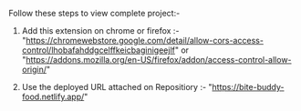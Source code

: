 Follow these steps to view complete project:-

1) Add this extension on chrome or firefox :- "https://chromewebstore.google.com/detail/allow-cors-access-control/lhobafahddgcelffkeicbaginigeejlf" or "https://addons.mozilla.org/en-US/firefox/addon/access-control-allow-origin/"

2) Use the deployed URL attached on Repositiory :- "https://bite-buddy-food.netlify.app/"

